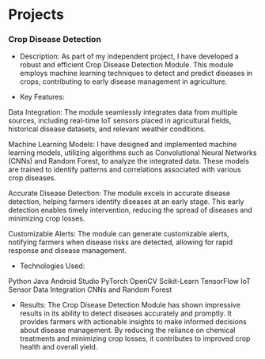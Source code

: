 # Projects

### Crop Disease Detection

- Description:
As part of my independent project, I have developed a robust and efficient Crop Disease Detection Module. This module employs machine learning techniques to detect and predict diseases in crops, contributing to early disease management in agriculture.

- Key Features:

Data Integration: The module seamlessly integrates data from multiple sources, including real-time IoT sensors placed in agricultural fields, historical disease datasets, and relevant weather conditions.

Machine Learning Models: I have designed and implemented machine learning models, utilizing algorithms such as Convolutional Neural Networks (CNNs) and Random Forest, to analyze the integrated data. These models are trained to identify patterns and correlations associated with various crop diseases.

Accurate Disease Detection: The module excels in accurate disease detection, helping farmers identify diseases at an early stage. This early detection enables timely intervention, reducing the spread of diseases and minimizing crop losses.

Customizable Alerts: The module can generate customizable alerts, notifying farmers when disease risks are detected, allowing for rapid response and disease management.

- Technologies Used:

Python
Java
Android Studio
PyTorch
OpenCV
Scikit-Learn
TensorFlow
IoT Sensor Data Integration
CNNs and Random Forest

- Results:
The Crop Disease Detection Module has shown impressive results in its ability to detect diseases accurately and promptly. It provides farmers with actionable insights to make informed decisions about disease management. By reducing the reliance on chemical treatments and minimizing crop losses, it contributes to improved crop health and overall yield.
